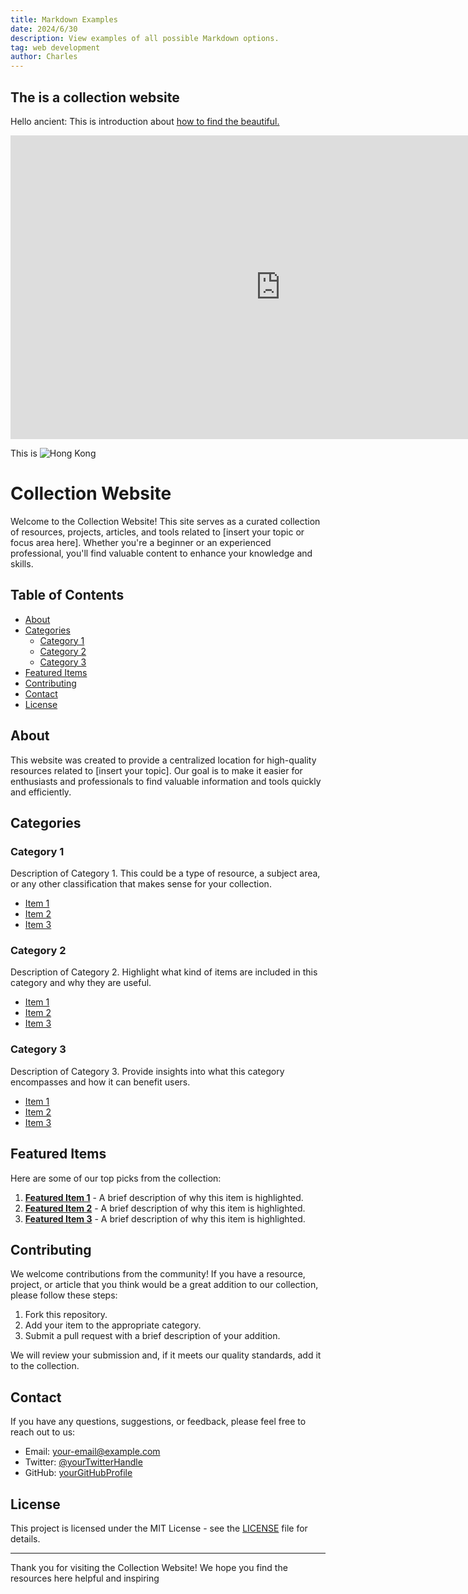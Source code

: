 ```yaml
---
title: Markdown Examples
date: 2024/6/30
description: View examples of all possible Markdown options.
tag: web development
author: Charles
---
```


## The is a  collection website
Hello ancient:
This is introduction about [how to find the beautiful.](https://www.youtube.com/watch?v=0IlxI4vvj4k)

<iframe width="863" height="486" src="https://www.youtube.com/embed/0IlxI4vvj4k" title="Architecture tells the story 香港故宮設計師：好的建築能打敗時間" frameborder="0" allow="accelerometer; autoplay; clipboard-write; encrypted-media; gyroscope; picture-in-picture; web-share" referrerpolicy="strict-origin-when-cross-origin" allowfullscreen></iframe>

This is ![ Hong Kong ](https://www.hkpm.org.hk/files/page/plan-your-visit/1/HKPM-Building-2--1672199559.jpg)


# Collection Website

Welcome to the Collection Website! This site serves as a curated collection of resources, projects, articles, and tools related to [insert your topic or focus area here]. Whether you're a beginner or an experienced professional, you'll find valuable content to enhance your knowledge and skills.

## Table of Contents

- [About](#about)
- [Categories](#categories)
  - [Category 1](#category-1)
  - [Category 2](#category-2)
  - [Category 3](#category-3)
- [Featured Items](#featured-items)
- [Contributing](#contributing)
- [Contact](#contact)
- [License](#license)

## About

This website was created to provide a centralized location for high-quality resources related to [insert your topic]. Our goal is to make it easier for enthusiasts and professionals to find valuable information and tools quickly and efficiently.

## Categories

### Category 1

Description of Category 1. This could be a type of resource, a subject area, or any other classification that makes sense for your collection.

- [Item 1](#)
- [Item 2](#)
- [Item 3](#)

### Category 2

Description of Category 2. Highlight what kind of items are included in this category and why they are useful.

- [Item 1](#)
- [Item 2](#)
- [Item 3](#)

### Category 3

Description of Category 3. Provide insights into what this category encompasses and how it can benefit users.

- [Item 1](#)
- [Item 2](#)
- [Item 3](#)

## Featured Items

Here are some of our top picks from the collection:

1. **[Featured Item 1](#)** - A brief description of why this item is highlighted.
2. **[Featured Item 2](#)** - A brief description of why this item is highlighted.
3. **[Featured Item 3](#)** - A brief description of why this item is highlighted.

## Contributing

We welcome contributions from the community! If you have a resource, project, or article that you think would be a great addition to our collection, please follow these steps:

1. Fork this repository.
2. Add your item to the appropriate category.
3. Submit a pull request with a brief description of your addition.

We will review your submission and, if it meets our quality standards, add it to the collection.

## Contact

If you have any questions, suggestions, or feedback, please feel free to reach out to us:

- Email: [your-email@example.com](mailto:your-email@example.com)
- Twitter: [@yourTwitterHandle](https://twitter.com/yourTwitterHandle)
- GitHub: [yourGitHubProfile](https://github.com/yourGitHubProfile)

## License

This project is licensed under the MIT License - see the [LICENSE](LICENSE) file for details.

---

Thank you for visiting the Collection Website! We hope you find the resources here helpful and inspiring

